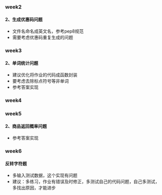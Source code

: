 
### week2

#### 2、生成优惠码问题

- 文件名命名成英文名，参考pep8规范
- 需要考虑优惠码重复生成的问题

### week3

#### 2、单词统计问题

- 建议优化将作业的代码成函数封装
- 要考虑去除标点符号等非单词
- 参考答案实现

### week4


### week5

#### 2、商品返回概率问题

- 参考答案实现


### week6

#### 反转字符题

- 多输入测试数据，这个实现有问题
- 建议：多练习，作业有错误及时修正，多测试自己的代码问题，自己多测试，多找出原因，才能进步